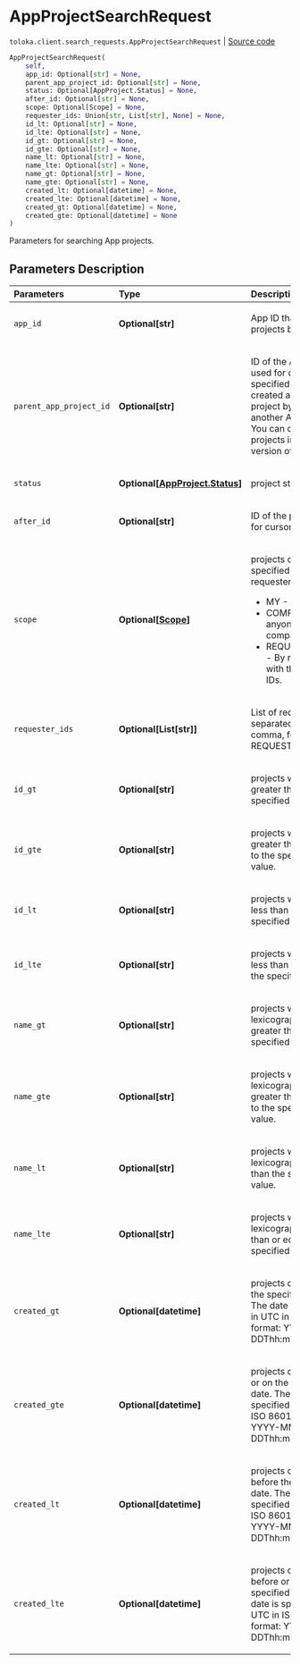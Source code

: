 # AppProjectSearchRequest
`toloka.client.search_requests.AppProjectSearchRequest` | [Source code](https://github.com/Toloka/toloka-kit/blob/v0.1.26/src/client/search_requests.py#L952)

```python
AppProjectSearchRequest(
    self,
    app_id: Optional[str] = None,
    parent_app_project_id: Optional[str] = None,
    status: Optional[AppProject.Status] = None,
    after_id: Optional[str] = None,
    scope: Optional[Scope] = None,
    requester_ids: Union[str, List[str], None] = None,
    id_lt: Optional[str] = None,
    id_lte: Optional[str] = None,
    id_gt: Optional[str] = None,
    id_gte: Optional[str] = None,
    name_lt: Optional[str] = None,
    name_lte: Optional[str] = None,
    name_gt: Optional[str] = None,
    name_gte: Optional[str] = None,
    created_lt: Optional[datetime] = None,
    created_lte: Optional[datetime] = None,
    created_gt: Optional[datetime] = None,
    created_gte: Optional[datetime] = None
)
```

Parameters for searching App projects.

## Parameters Description

| Parameters | Type | Description |
| :----------| :----| :-----------|
`app_id`|**Optional\[str\]**|<p>App ID that the projects belong to.</p>
`parent_app_project_id`|**Optional\[str\]**|<p>ID of the App project used for cloning. It&#x27;s specified only if you created an App project by cloning another App project. You can clone projects in the web version of Toloka.</p>
`status`|**Optional\[[AppProject.Status](toloka.client.app.AppProject.Status.md)\]**|<p>project status.</p>
`after_id`|**Optional\[str\]**|<p>ID of the project used for cursor pagination.</p>
`scope`|**Optional\[[Scope](toloka.client.search_requests.AppProjectSearchRequest.Scope.md)\]**|<p>projects created by a specified range of requesters:<ul><li>MY - Only by me;</li><li>COMPANY - By anyone from the company;</li><li>REQUESTER_LIST - By requesters with the specified IDs.</li></ul></p>
`requester_ids`|**Optional\[List\[str\]\]**|<p>List of requester IDs separated by a comma, for scope = REQUESTER_LIST.</p>
`id_gt`|**Optional\[str\]**|<p>projects with an ID greater than the specified value.</p>
`id_gte`|**Optional\[str\]**|<p>projects with an ID greater than or equal to the specified value.</p>
`id_lt`|**Optional\[str\]**|<p>projects with an ID less than the specified value.</p>
`id_lte`|**Optional\[str\]**|<p>projects with an ID less than or equal to the specified value.</p>
`name_gt`|**Optional\[str\]**|<p>projects with a name lexicographically greater than the specified value.</p>
`name_gte`|**Optional\[str\]**|<p>projects with a name lexicographically greater than or equal to the specified value.</p>
`name_lt`|**Optional\[str\]**|<p>projects with a name lexicographically less than the specified value.</p>
`name_lte`|**Optional\[str\]**|<p>projects with a name lexicographically less than or equal to the specified value.</p>
`created_gt`|**Optional\[datetime\]**|<p>projects created after the specified date. The date is specified in UTC in ISO 8601 format: YYYY-MM-DDThh:mm:ss[.sss].</p>
`created_gte`|**Optional\[datetime\]**|<p>projects created after or on the specified date. The date is specified in UTC in ISO 8601 format: YYYY-MM-DDThh:mm:ss[.sss].</p>
`created_lt`|**Optional\[datetime\]**|<p>projects created before the specified date. The date is specified in UTC in ISO 8601 format: YYYY-MM-DDThh:mm:ss[.sss].</p>
`created_lte`|**Optional\[datetime\]**|<p>projects created before or on the specified date. The date is specified in UTC in ISO 8601 format: YYYY-MM-DDThh:mm:ss[.sss].</p>
